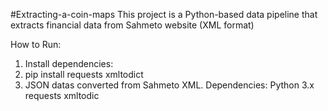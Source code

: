 #Extracting-a-coin-maps
This project is a Python-based data pipeline that extracts financial data from Sahmeto website (XML format)

How to Run:
1.	Install dependencies:
2.	pip install requests xmltodict
3. JSON datas converted from Sahmeto XML. Dependencies: Python 3.x requests  xmltodic
